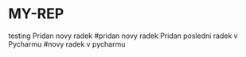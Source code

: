# MY-REP
testing
Pridan novy radek	#pridan novy radek
Pridan posledni radek v Pycharmu    #novy radek v pycharmu
